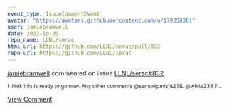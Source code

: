 ```yaml
---
event_type: IssueCommentEvent
avatar: "https://avatars.githubusercontent.com/u/17935880?"
user: jamiebramwell
date: 2022-10-25
repo_name: LLNL/serac
html_url: https://github.com/LLNL/serac/pull/832
repo_url: https://github.com/LLNL/serac
---
```


<a href='https://github.com/jamiebramwell' target='_blank'>jamiebramwell</a> commented on issue <a href='https://github.com/LLNL/serac/pull/832' target='_blank'>LLNL/serac#832</a>.

<small>I think this is ready to go now. Any other comments @samuelpmishLLNL @white238 ?...</small>

<a href='https://github.com/LLNL/serac/pull/832' target='_blank'>View Comment</a>